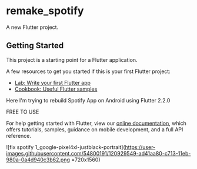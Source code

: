 
# remake_spotify

A new Flutter project.

## Getting Started

This project is a starting point for a Flutter application.

A few resources to get you started if this is your first Flutter project:

- [Lab: Write your first Flutter app](https://flutter.dev/docs/get-started/codelab)
- [Cookbook: Useful Flutter samples](https://flutter.dev/docs/cookbook)

Here I'm trying to rebuild Spotify App on Android using Flutter 2.2.0

FREE TO USE

For help getting started with Flutter, view our
[online documentation](https://flutter.dev/docs), which offers tutorials,
samples, guidance on mobile development, and a full API reference.

![fix spotify 1_google-pixel4xl-justblack-portrait](https://user-images.githubusercontent.com/54800191/120929549-ad41aa80-c713-11eb-980a-0a4d940c3b62.png =720x1560)
